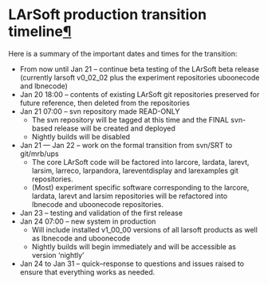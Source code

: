 LArSoft production transition timeline[¶](#LArSoft-production-transition-timeline)
==================================================================================

Here is a summary of the important dates and times for the transition:

-   From now until Jan 21 – continue beta testing of the LArSoft beta release (currently larsoft v0\_02\_02 plus the experiment repositories uboonecode and lbnecode)
-   Jan 20 18:00 – contents of existing LArSoft git repositories preserved for future reference, then deleted from the repositories
-   Jan 21 07:00 – svn repository made READ-ONLY
    -   The svn repository will be tagged at this time and the FINAL svn-based release will be created and deployed
    -   Nightly builds will be disabled
-   Jan 21 — Jan 22 – work on the formal transition from svn/SRT to git/mrb/ups
    -   The core LArSoft code will be factored into larcore, lardata, larevt, larsim, larreco, larpandora, lareventdisplay and larexamples git repositories.
    -   (Most) experiment specific software corresponding to the larcore, lardata, larevt and larsim repositories will be refactored into lbnecode and uboonecode repositories.
-   Jan 23 – testing and validation of the first release
-   Jan 24 07:00 – new system in production
    -   Will include installed v1\_00\_00 versions of all larsoft products as well as lbnecode and uboonecode
    -   Nightly builds will begin immediately and will be accessible as version ‘nightly’
-   Jan 24 to Jan 31 – quick–response to questions and issues raised to ensure that everything works as needed.
